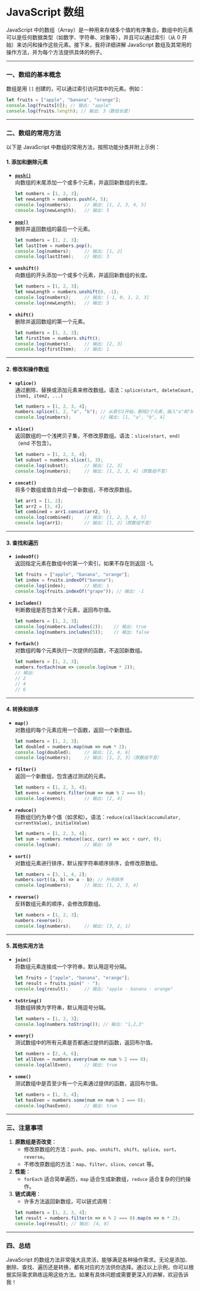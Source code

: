 # JavaScript 数组

JavaScript 中的数组（Array）是一种用来存储多个值的有序集合。数组中的元素可以是任何数据类型（如数字、字符串、对象等），并且可以通过索引（从 0 开始）来访问和操作这些元素。接下来，我将详细讲解 JavaScript 数组及其常用的操作方法，并为每个方法提供具体的例子。

---

### 一、数组的基本概念
数组是用 `[]` 创建的，可以通过索引访问其中的元素。例如：
```javascript
let fruits = ["apple", "banana", "orange"];
console.log(fruits[0]); // 输出: "apple"
console.log(fruits.length); // 输出: 3（数组长度）
```

---

### 二、数组的常用方法
以下是 JavaScript 中数组的常用方法，按照功能分类并附上示例：

#### 1. **添加和删除元素**
- **<u>`push()`</u>**  
  向数组的末尾添加一个或多个元素，并返回新数组的长度。
  
  ```javascript
  let numbers = [1, 2, 3];
  let newLength = numbers.push(4, 5);
  console.log(numbers);     // 输出: [1, 2, 3, 4, 5]
  console.log(newLength);   // 输出: 5
  ```
  
- <u>**`pop()`**</u>  
  删除并返回数组的最后一个元素。
  ```javascript
  let numbers = [1, 2, 3];
  let lastItem = numbers.pop();
  console.log(numbers);     // 输出: [1, 2]
  console.log(lastItem);    // 输出: 3
  ```

- **`unshift()`**  
  向数组的开头添加一个或多个元素，并返回新数组的长度。
  ```javascript
  let numbers = [1, 2, 3];
  let newLength = numbers.unshift(0, -1);
  console.log(numbers);     // 输出: [-1, 0, 1, 2, 3]
  console.log(newLength);   // 输出: 5
  ```

- **`shift()`**  
  删除并返回数组的第一个元素。
  ```javascript
  let numbers = [1, 2, 3];
  let firstItem = numbers.shift();
  console.log(numbers);     // 输出: [2, 3]
  console.log(firstItem);   // 输出: 1
  ```

---

#### 2. **修改和操作数组**
- **`splice()`**  
  通过删除、替换或添加元素来修改数组。语法：`splice(start, deleteCount, item1, item2, ...)`
  ```javascript
  let numbers = [1, 2, 3, 4];
  numbers.splice(1, 2, "a", "b"); // 从索引1开始，删除2个元素，插入"a"和"b"
  console.log(numbers);           // 输出: [1, "a", "b", 4]
  ```

- **`slice()`**  
  返回数组的一个浅拷贝子集，不修改原数组。语法：`slice(start, end)`（end 不包含）。
  ```javascript
  let numbers = [1, 2, 3, 4];
  let subset = numbers.slice(1, 3);
  console.log(subset);      // 输出: [2, 3]
  console.log(numbers);     // 输出: [1, 2, 3, 4]（原数组不变）
  ```

- **`concat()`**  
  将多个数组或值合并成一个新数组，不修改原数组。
  ```javascript
  let arr1 = [1, 2];
  let arr2 = [3, 4];
  let combined = arr1.concat(arr2, 5);
  console.log(combined);    // 输出: [1, 2, 3, 4, 5]
  console.log(arr1);        // 输出: [1, 2]（原数组不变）
  ```

---

#### 3. **查找和遍历**
- **`indexOf()`**  
  返回指定元素在数组中的第一个索引，如果不存在则返回 -1。
  ```javascript
  let fruits = ["apple", "banana", "orange"];
  let index = fruits.indexOf("banana");
  console.log(index);       // 输出: 1
  console.log(fruits.indexOf("grape")); // 输出: -1
  ```

- **`includes()`**  
  判断数组是否包含某个元素，返回布尔值。
  ```javascript
  let numbers = [1, 2, 3];
  console.log(numbers.includes(2));    // 输出: true
  console.log(numbers.includes(5));    // 输出: false
  ```

- **`forEach()`**  
  对数组的每个元素执行一次提供的函数，不返回新数组。
  ```javascript
  let numbers = [1, 2, 3];
  numbers.forEach(num => console.log(num * 2));
  // 输出:
  // 2
  // 4
  // 6
  ```

---

#### 4. **转换和排序**
- **`map()`**  
  对数组的每个元素应用一个函数，返回一个新数组。
  ```javascript
  let numbers = [1, 2, 3];
  let doubled = numbers.map(num => num * 2);
  console.log(doubled);     // 输出: [2, 4, 6]
  console.log(numbers);     // 输出: [1, 2, 3]（原数组不变）
  ```

- **`filter()`**  
  返回一个新数组，包含通过测试的元素。
  ```javascript
  let numbers = [1, 2, 3, 4];
  let evens = numbers.filter(num => num % 2 === 0);
  console.log(evens);       // 输出: [2, 4]
  ```

- **`reduce()`**  
  将数组归约为单个值（如求和）。语法：`reduce(callback(accumulator, currentValue), initialValue)`
  ```javascript
  let numbers = [1, 2, 3, 4];
  let sum = numbers.reduce((acc, curr) => acc + curr, 0);
  console.log(sum);         // 输出: 10
  ```

- **`sort()`**  
  对数组元素进行排序，默认按字符串顺序排序，会修改原数组。
  ```javascript
  let numbers = [3, 1, 4, 2];
  numbers.sort((a, b) => a - b); // 升序排序
  console.log(numbers);     // 输出: [1, 2, 3, 4]
  ```

- **`reverse()`**  
  反转数组元素的顺序，会修改原数组。
  ```javascript
  let numbers = [1, 2, 3];
  numbers.reverse();
  console.log(numbers);     // 输出: [3, 2, 1]
  ```

---

#### 5. **其他实用方法**
- **`join()`**  
  将数组元素连接成一个字符串，默认用逗号分隔。
  ```javascript
  let fruits = ["apple", "banana", "orange"];
  let result = fruits.join(" - ");
  console.log(result);      // 输出: "apple - banana - orange"
  ```

- **`toString()`**  
  将数组转换为字符串，默认用逗号分隔。
  ```javascript
  let numbers = [1, 2, 3];
  console.log(numbers.toString()); // 输出: "1,2,3"
  ```

- **`every()`**  
  测试数组中的所有元素是否都通过提供的函数，返回布尔值。
  ```javascript
  let numbers = [2, 4, 6];
  let allEven = numbers.every(num => num % 2 === 0);
  console.log(allEven);     // 输出: true
  ```

- **`some()`**  
  测试数组中是否至少有一个元素通过提供的函数，返回布尔值。
  ```javascript
  let numbers = [1, 3, 4];
  let hasEven = numbers.some(num => num % 2 === 0);
  console.log(hasEven);     // 输出: true
  ```

---

### 三、注意事项
1. **原数组是否改变**：
   - 修改原数组的方法：`push`、`pop`、`unshift`、`shift`、`splice`、`sort`、`reverse`。
   - 不修改原数组的方法：`map`、`filter`、`slice`、`concat` 等。
2. **性能**：
   - `forEach` 适合简单遍历，`map` 适合生成新数组，`reduce` 适合复杂的归约操作。
3. **链式调用**：
   - 许多方法返回新数组，可以链式调用：
   ```javascript
   let numbers = [1, 2, 3, 4];
   let result = numbers.filter(n => n % 2 === 0).map(n => n * 2);
   console.log(result); // 输出: [4, 8]
   ```

---

### 四、总结
JavaScript 的数组方法非常强大且灵活，能够满足各种操作需求。无论是添加、删除、查找、遍历还是转换，都有对应的方法供你选择。通过以上示例，你可以根据实际需求熟练运用这些方法。如果有具体问题或需要更深入的讲解，欢迎告诉我！